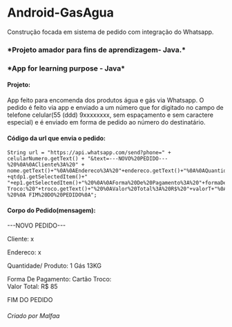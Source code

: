 # Android-GasAgua
Construção focada em sistema de pedido com integração do Whatsapp. 



<h3>*Projeto amador para fins de aprendizagem- Java.*</h3>
<h3>*App for learning purpose - Java*</h3>



<h4>Projeto:</h4>

App feito para encomenda dos produtos água e gás via Whatsapp. O pedido é feito via app e enviado a um número que for digitado no 
campo de telefone celular(55 (ddd) 9xxxxxxxx, sem espaçamento e sem caractere especial) e é enviado em forma de pedido ao número do destinatário.

<h4>Código da url que envia o pedido: </h4>

<pre><code>String url = "https://api.whatsapp.com/send?phone=" + celularNumero.getText() + "&text=---NOVO%20PEDIDO---
%20%0A%0ACliente%3A%20" + nome.getText()+"%0A%0AEndereco%3A%20"+endereco.getText()+"%0A%0AQuantidade%2F%20Produto%3A%20%0A"
+qtdp1.getSelectedItem()+" "+ep1.getSelectedItem()+"%20%0A%0AForma%20De%20Pagamento%3A%20"+formaDePag.getSelectedItem()+"%0A
Troco:%20"+troco.getText()+"%20%0AValor%20Total%3A%20R$%20"+valorT+"%0A%0A %20%0A FIM%20DO%20PEDIDO%0A";</code></pre>

<h4>Corpo do Pedido(mensagem):</h4>

---NOVO PEDIDO--- 

Cliente: x

Endereco: x

Quantidade/ Produto: 
1 Gás 13KG 

Forma De Pagamento: Cartão
Troco:  
Valor Total: R$ 85

  
 FIM DO PEDIDO
 
<h6>Criado por Malfaa</h6>
